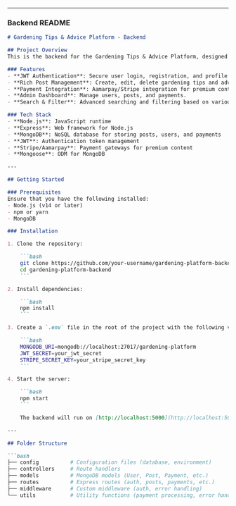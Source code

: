 
---

### **Backend README**

```markdown
# Gardening Tips & Advice Platform - Backend

## Project Overview
This is the backend for the Gardening Tips & Advice Platform, designed to provide APIs for user management, content handling, payments, and interactions. It is built using **Node.js**, **Express**, and **MongoDB**, providing a robust infrastructure for the platform.

### Features
- **JWT Authentication**: Secure user login, registration, and profile management.
- **Rich Post Management**: Create, edit, delete gardening tips and advice.
- **Payment Integration**: Aamarpay/Stripe integration for premium content access.
- **Admin Dashboard**: Manage users, posts, and payments.
- **Search & Filter**: Advanced searching and filtering based on various parameters.

### Tech Stack
- **Node.js**: JavaScript runtime
- **Express**: Web framework for Node.js
- **MongoDB**: NoSQL database for storing posts, users, and payments
- **JWT**: Authentication token management
- **Stripe/Aamarpay**: Payment gateways for premium content
- **Mongoose**: ODM for MongoDB

---

## Getting Started

### Prerequisites
Ensure that you have the following installed:
- Node.js (v14 or later)
- npm or yarn
- MongoDB

### Installation

1. Clone the repository:

    ```bash
    git clone https://github.com/your-username/gardening-platform-backend.git
    cd gardening-platform-backend
    ```

2. Install dependencies:

    ```bash
    npm install
    ```

3. Create a `.env` file in the root of the project with the following variables:

    ```bash
    MONGODB_URI=mongodb://localhost:27017/gardening-platform
    JWT_SECRET=your_jwt_secret
    STRIPE_SECRET_KEY=your_stripe_secret_key
    ```

4. Start the server:

    ```bash
    npm start
    ```

    The backend will run on [http://localhost:5000](http://localhost:5000).

---

## Folder Structure

```bash
├── config          # Configuration files (database, environment)
├── controllers     # Route handlers
├── models          # MongoDB models (User, Post, Payment, etc.)
├── routes          # Express routes (auth, posts, payments, etc.)
├── middleware      # Custom middleware (auth, error handling)
└── utils           # Utility functions (payment processing, error handling)
